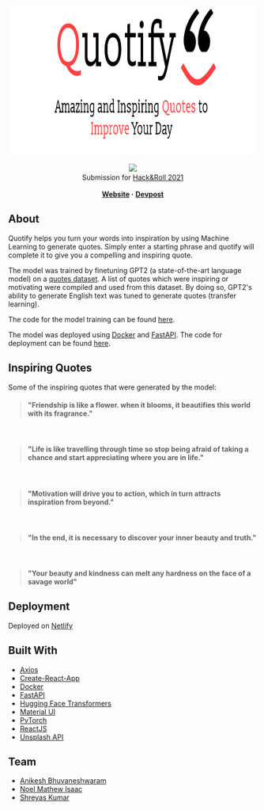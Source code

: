 <br />
<p align="center">
  <a href="https://quotifymyworld.netlify.app/">
    <img src="src/assets/Project_Logo_Icons/PL.png" alt="Logo" height="300">
  </a>

  <p align="center">
   <a href="https://app.netlify.com/sites/quotifymyworld/deploys">
    <img src="https://api.netlify.com/api/v1/badges/06e8c7c3-78bc-4643-9985-ad640e7c9943/deploy-status">
  </a>
  <br />
  Submission for <a href="https://hacknroll2021.devpost.com/">Hack&Roll 2021</a>
    <br />
    <br />
  <b>
    <a href="https://quotifymyworld.netlify.app/">Website</a>
  </b>
  <b>·</b>
  <b>
  <a href="https://devpost.com/software/quotify-0w9k14#updates">Devpost</a>
  </b>
  </p>
</p>


## About
Quotify helps you turn your words into inspiration by using Machine Learning to generate quotes. Simply enter a starting phrase and quotify will complete it to give you a compelling and inspiring quote.

The model was trained by finetuning GPT2 (a state-of-the-art language model) on a [quotes dataset](https://github.com/Quotify-Bot/model-training/releases/tag/dataset). A list of quotes which were inspiring or motivating were compiled and used from this dataset. By doing so, GPT2's ability to generate English text was tuned to generate quotes (transfer learning). 

The code for the model training can be found [here](https://github.com/Quotify-Bot/model-training). 

The model was deployed using [Docker](https://www.docker.com/) and [FastAPI](https://fastapi.tiangolo.com/). The code for deployment can be found [here](https://github.com/Quotify-Bot/quotify-backend).


## Inspiring Quotes
Some of the inspiring quotes that were generated by the model:
> #### **"Friendship is like a flower. when it blooms, it beautifies this world with its fragrance."**
</br>

> #### **"Life is like travelling through time so stop being afraid of taking a chance and start appreciating where you are in life."**
</br>

> #### **"Motivation will drive you to action, which in turn attracts inspiration from beyond."**
</br>

> #### **"In the end, it is necessary to discover your inner beauty and truth."**
</br>

> #### **"Your beauty and kindness can melt any hardness on the face of a savage world"**

## Deployment
Deployed on [Netlify](https://www.netlify.com/)

## Built With
* [Axios](https://www.axios.com/)
* [Create-React-App](https://reactjs.org/docs/create-a-new-react-app.html#create-react-app)
* [Docker](https://www.docker.com/)
* [FastAPI](https://fastapi.tiangolo.com/)
* [Hugging Face Transformers](https://huggingface.co/transformers/)
* [Material UI](https://material-ui.com/)
* [PyTorch](https://pytorch.org/)
* [ReactJS](https://reactjs.org/)
* [Unsplash API](https://unsplash.com/developers)


## Team
* [Anikesh Bhuvaneshwaram](https://github.com/Anikesh99)
* [Noel Mathew Isaac](https://github.com/noelmathewisaac)
* [Shreyas Kumar](https://github.com/shreytheshreyas)




